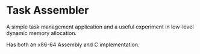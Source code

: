 # Task Assembler
A simple task management application and a useful experiment in low-level dynamic memory allocation.

Has both an x86-64 Assembly and C implementation.

